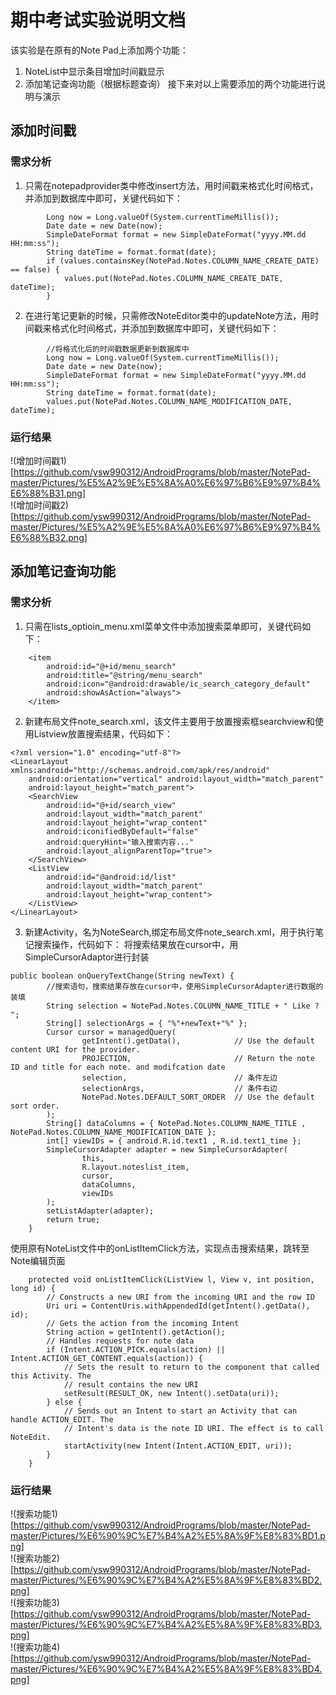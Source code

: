# 期中考试实验说明文档
该实验是在原有的Note Pad上添加两个功能：
1. NoteList中显示条目增加时间戳显示
2. 添加笔记查询功能（根据标题查询）
接下来对以上需要添加的两个功能进行说明与演示
## 添加时间戳
### 需求分析
1. 只需在notepadprovider类中修改insert方法，用时间戳来格式化时间格式，并添加到数据库中即可，关键代码如下：
```
        Long now = Long.valueOf(System.currentTimeMillis());
        Date date = new Date(now);
        SimpleDateFormat format = new SimpleDateFormat("yyyy.MM.dd HH:mm:ss");
        String dateTime = format.format(date);
        if (values.containsKey(NotePad.Notes.COLUMN_NAME_CREATE_DATE) == false) {
            values.put(NotePad.Notes.COLUMN_NAME_CREATE_DATE, dateTime);
        }
```
2. 在进行笔记更新的时候，只需修改NoteEditor类中的updateNote方法，用时间戳来格式化时间格式，并添加到数据库中即可，关键代码如下：
```        ContentValues values = new ContentValues();
        //将格式化后的时间戳数据更新到数据库中
        Long now = Long.valueOf(System.currentTimeMillis());
        Date date = new Date(now);
        SimpleDateFormat format = new SimpleDateFormat("yyyy.MM.dd HH:mm:ss");
        String dateTime = format.format(date);
        values.put(NotePad.Notes.COLUMN_NAME_MODIFICATION_DATE, dateTime);
```
### 运行结果
!(增加时间戳1)[https://github.com/ysw990312/AndroidPrograms/blob/master/NotePad-master/Pictures/%E5%A2%9E%E5%8A%A0%E6%97%B6%E9%97%B4%E6%88%B31.png]<br />
!(增加时间戳2)[https://github.com/ysw990312/AndroidPrograms/blob/master/NotePad-master/Pictures/%E5%A2%9E%E5%8A%A0%E6%97%B6%E9%97%B4%E6%88%B32.png]
## 添加笔记查询功能
### 需求分析
1. 只需在lists_optioin_menu.xml菜单文件中添加搜索菜单即可，关键代码如下：
```
    <item
        android:id="@+id/menu_search"
        android:title="@string/menu_search"
        android:icon="@android:drawable/ic_search_category_default"
        android:showAsAction="always">
    </item>
```
2. 新建布局文件note_search.xml，该文件主要用于放置搜索框searchview和使用Listview放置搜索结果，代码如下：
```
<?xml version="1.0" encoding="utf-8"?>
<LinearLayout xmlns:android="http://schemas.android.com/apk/res/android"
    android:orientation="vertical" android:layout_width="match_parent"
    android:layout_height="match_parent">
    <SearchView
        android:id="@+id/search_view"
        android:layout_width="match_parent"
        android:layout_height="wrap_content"
        android:iconifiedByDefault="false"
        android:queryHint="输入搜索内容..."
        android:layout_alignParentTop="true">
    </SearchView>
    <ListView
        android:id="@android:id/list"
        android:layout_width="match_parent"
        android:layout_height="wrap_content">
    </ListView>
</LinearLayout>
```
3. 新建Activity，名为NoteSearch,绑定布局文件note_search.xml，用于执行笔记搜索操作，代码如下：
将搜索结果放在cursor中，用SimpleCursorAdaptor进行封装
```
public boolean onQueryTextChange(String newText) {
        //搜索语句，搜索结果存放在cursor中，使用SimpleCursorAdapter进行数据的装填
        String selection = NotePad.Notes.COLUMN_NAME_TITLE + " Like ? ";
        String[] selectionArgs = { "%"+newText+"%" };
        Cursor cursor = managedQuery(
                getIntent().getData(),            // Use the default content URI for the provider.
                PROJECTION,                       // Return the note ID and title for each note. and modifcation date
                selection,                        // 条件左边
                selectionArgs,                    // 条件右边
                NotePad.Notes.DEFAULT_SORT_ORDER  // Use the default sort order.
        );
        String[] dataColumns = { NotePad.Notes.COLUMN_NAME_TITLE ,  NotePad.Notes.COLUMN_NAME_MODIFICATION_DATE };
        int[] viewIDs = { android.R.id.text1 , R.id.text1_time };
        SimpleCursorAdapter adapter = new SimpleCursorAdapter(
                this,
                R.layout.noteslist_item,
                cursor,
                dataColumns,
                viewIDs
        );
        setListAdapter(adapter);
        return true;
    }
```
使用原有NoteList文件中的onListItemClick方法，实现点击搜索结果，跳转至Note编辑页面
```
    protected void onListItemClick(ListView l, View v, int position, long id) {
        // Constructs a new URI from the incoming URI and the row ID
        Uri uri = ContentUris.withAppendedId(getIntent().getData(), id);
        // Gets the action from the incoming Intent
        String action = getIntent().getAction();
        // Handles requests for note data
        if (Intent.ACTION_PICK.equals(action) || Intent.ACTION_GET_CONTENT.equals(action)) {
            // Sets the result to return to the component that called this Activity. The
            // result contains the new URI
            setResult(RESULT_OK, new Intent().setData(uri));
        } else {
            // Sends out an Intent to start an Activity that can handle ACTION_EDIT. The
            // Intent's data is the note ID URI. The effect is to call NoteEdit.
            startActivity(new Intent(Intent.ACTION_EDIT, uri));
        }
    }
```
### 运行结果
!(搜索功能1)[https://github.com/ysw990312/AndroidPrograms/blob/master/NotePad-master/Pictures/%E6%90%9C%E7%B4%A2%E5%8A%9F%E8%83%BD1.png]<br />
!(搜索功能2)[https://github.com/ysw990312/AndroidPrograms/blob/master/NotePad-master/Pictures/%E6%90%9C%E7%B4%A2%E5%8A%9F%E8%83%BD2.png]<br />
!(搜索功能3)[https://github.com/ysw990312/AndroidPrograms/blob/master/NotePad-master/Pictures/%E6%90%9C%E7%B4%A2%E5%8A%9F%E8%83%BD3.png]<br />
!(搜索功能4)[https://github.com/ysw990312/AndroidPrograms/blob/master/NotePad-master/Pictures/%E6%90%9C%E7%B4%A2%E5%8A%9F%E8%83%BD4.png]
